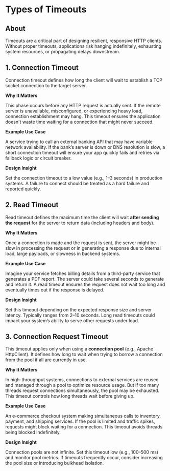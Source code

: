 # Types of Timeouts

## About

Timeouts are a critical part of designing resilient, responsive HTTP clients. Without proper timeouts, applications risk hanging indefinitely, exhausting system resources, or propagating delays downstream.

## 1. **Connection Timeout**

Connection timeout defines how long the client will wait to establish a TCP socket connection to the target server.

**Why It Matters**

This phase occurs before any HTTP request is actually sent. If the remote server is unavailable, misconfigured, or experiencing heavy load, connection establishment may hang. This timeout ensures the application doesn't waste time waiting for a connection that might never succeed.

**Example Use Case**

A service trying to call an external banking API that may have variable network availability. If the bank’s server is down or DNS resolution is slow, a short connection timeout will ensure your app quickly fails and retries via fallback logic or circuit breaker.

**Design Insight**

Set the connection timeout to a low value (e.g., 1–3 seconds) in production systems. A failure to connect should be treated as a hard failure and reported quickly.

## 2. **Read Timeout**

Read timeout defines the maximum time the client will wait **after sending the request** for the server to return data (including headers and body).

**Why It Matters**

Once a connection is made and the request is sent, the server might be slow in processing the request or in generating a response due to internal load, large payloads, or slowness in backend systems.

**Example Use Case**

Imagine your service fetches billing details from a third-party service that generates a PDF report. The server could take several seconds to generate and return it. A read timeout ensures the request does not wait too long and eventually times out if the response is delayed.

**Design Insight**

Set this timeout depending on the expected response size and server latency. Typically ranges from 2–10 seconds. Long read timeouts could impact your system’s ability to serve other requests under load.

## 3. **Connection Request Timeout**

This timeout applies only when using a **connection pool** (e.g., Apache HttpClient). It defines how long to wait when trying to borrow a connection from the pool if all are currently in use.

**Why It Matters**

In high-throughput systems, connections to external services are reused and managed through a pool to optimize resource usage. But if too many threads request connections simultaneously, the pool may be exhausted. This timeout controls how long threads wait before giving up.

**Example Use Case**

An e-commerce checkout system making simultaneous calls to inventory, payment, and shipping services. If the pool is limited and traffic spikes, requests might block waiting for a connection. This timeout avoids threads being blocked indefinitely.

**Design Insight**

Connection pools are not infinite. Set this timeout low (e.g., 100–500 ms) and monitor pool metrics. If timeouts frequently occur, consider increasing the pool size or introducing bulkhead isolation.
